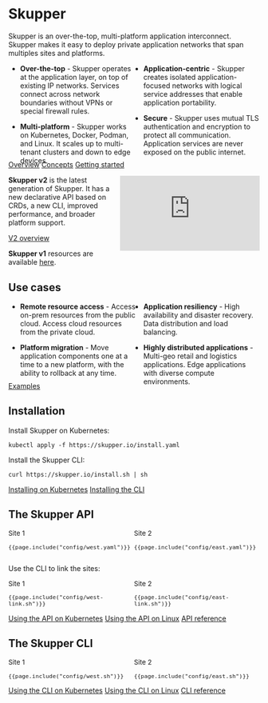 # Skupper

Skupper is an over-the-top, multi-platform application interconnect.
Skupper makes it easy to deploy private application networks that span
multiples sites and platforms.

<style>
ul {
    margin-bottom: -1em;
}
ul > li {
    margin-bottom: 1em;
}
</style>
<ul style="columns: 2;">
  <li><strong>Over-the-top</strong> - Skupper operates at the
  application layer, on top of existing IP networks.  Services connect
  across network boundaries without VPNs or special firewall
  rules.</li>

  <li><strong>Multi-platform</strong> - Skupper works on Kubernetes,
  Docker, Podman, and Linux.  It scales up to multi-tenant clusters
  and down to edge devices.</li>

  <li><strong>Application-centric</strong> - Skupper creates isolated
  application-focused networks with logical service addresses that
  enable application portability.</li>

  <li><strong>Secure</strong> - Skupper uses mutual TLS authentication
  and encryption to protect all communication.  Application services
  are never exposed on the public internet.</li>
</ul>

<nav class="links">
  <a href="docs/overview/index.html">Overview</a>
  <a href="concepts/index.html">Concepts</a>
  <a href="start/index.html">Getting started</a>
</nav>

<p>
  <iframe style="width: 20em; float: right; margin-left: 1em;" src="https://www.youtube.com/embed/pm8OP9bG2mU" frameborder="0" allow="accelerometer; autoplay; encrypted-media; gyroscope; picture-in-picture" allowfullscreen="allowfullscreen"></iframe>

  <strong>Skupper v2</strong> is the latest generation of Skupper.  It
  has a new declarative API based on CRDs, a new CLI, improved
  performance, and broader platform support.
</p>

<nav class="links">
  <a href="v2/index.html">V2 overview</a>
</nav>

**Skupper v1** resources are available [here](v1/).

## Use cases

<ul style="columns: 2;">
  <li><strong>Remote resource access</strong> - Access on-prem
  resources from the public cloud.  Access cloud resources from the
  private cloud.</li>

  <li><strong>Platform migration</strong> - Move application
  components one at a time to a new platform, with the ability to
  rollback at any time.</li>

  <li><strong>Application resiliency</strong> - High availability and
  disaster recovery.  Data distribution and load balancing.</li>

  <li><strong>Highly distributed applications</strong> - Multi-geo
  retail and logistics applications.  Edge applications with diverse
  compute environments.</li>
</ul>

<nav class="links">
  <!-- <a href="docs/introduction/use-cases.html">Use case overview</a> -->
  <a href="examples/index.html">Examples</a>
</nav>

## Installation

Install Skupper on Kubernetes:

~~~ shell
kubectl apply -f https://skupper.io/install.yaml
~~~

Install the Skupper CLI:

~~~ shell
curl https://skupper.io/install.sh | sh
~~~

<nav class="links">
  <a href="docs/install/index.html">Installing on Kubernetes</a>
  <a href="docs/install/index.html#installing-the-skupper-cli">Installing the CLI</a>
</nav>

## The Skupper API

<style>
div.side-by-side {
    display: grid;
    grid-template-columns: repeat(2, 1fr);
    font-size: 0.95em;
}
</style>
<div class="side-by-side">
  <div class="code-label">Site 1</div>
  <div class="code-label">Site 2</div>
  <pre><code>{{page.include("config/west.yaml")}}</code></pre>
  <pre><code>{{page.include("config/east.yaml")}}</code></pre>
</div>

Use the CLI to link the sites:

<div class="side-by-side">
  <div class="code-label">Site 1</div>
  <div class="code-label">Site 2</div>
  <pre><code>{{page.include("config/west-link.sh")}}</code></pre>
  <pre><code>{{page.include("config/east-link.sh")}}</code></pre>
</div>

<nav class="links">
  <a href="docs/kube-yaml/">Using the API on Kubernetes</a>
  <a href="docs/system-yaml/">Using the API on Linux</a>
  <a href="resources/">API reference</a>
</nav>

## The Skupper CLI

<div class="side-by-side">
  <div class="code-label">Site 1</div>
  <div class="code-label">Site 2</div>
  <pre><code>{{page.include("config/west.sh")}}</code></pre>
  <pre><code>{{page.include("config/east.sh")}}</code></pre>
</div>

<nav class="links">
  <a href="docs/kube-cli/">Using the CLI on Kubernetes</a>
  <a href="docs/system-cli/">Using the CLI on Linux</a>
  <a href="commands/">CLI reference</a>
</nav>
